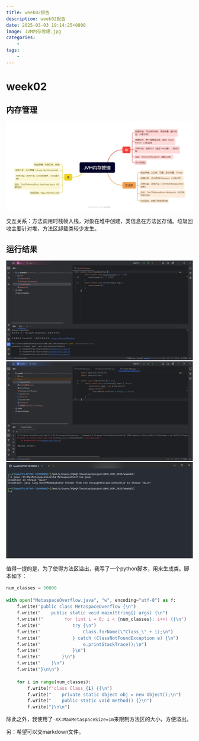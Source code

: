 ```yaml
---
title: week02报告
description: week02报告
date: 2025-03-03 19:14:25+0800
image: JVM内存管理.jpg
categories:
    - 
tags:
    - 
---
```


# week02

## 内存管理

![](JVM内存管理.jpg)

交互关系：方法调用时栈帧入栈，对象在堆中创建，类信息在方法区存储。垃圾回收主要针对堆，方法区卸载类较少发生。

## 运行结果

![](Stack.png)
![](Heap.png)
![](Metaspace.png)

值得一提的是，为了使得方法区溢出，我写了一个python脚本，用来生成类。脚本如下：

```python
num_classes = 50000

with open("MetaspaceOverflow.java", "w", encoding="utf-8") as f:
    f.write("public class MetaspaceOverflow {\n")
    f.write("    public static void main(String[] args) {\n")
    f.write(f"        for (int i = 0; i < {num_classes}; i++) {{\n")
    f.write("            try {\n")
    f.write("                Class.forName(\"Class_\" + i);\n")
    f.write("            } catch (ClassNotFoundException e) {\n")
    f.write("                e.printStackTrace();\n")
    f.write("            }\n")
    f.write("        }\n")
    f.write("    }\n")
    f.write("}\n\n")

    for i in range(num_classes):
        f.write(f"class Class_{i} {{\n")
        f.write("    private static Object obj = new Object();\n")
        f.write("    public static void method() {}\n")
        f.write("}\n\n")
```

除此之外，我使用了` -XX:MaxMetaspaceSize=1m `来限制方法区的大小，方便溢出。

另：希望可以交markdown文件。
